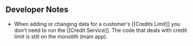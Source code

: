 ## Developer Notes

- When adding or changing data for a customer's [[Credits Limit]] you don't need to run the [[Credit Service]]. The code that deals with credit limit is still on the monolith (main app). 